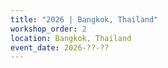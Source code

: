 ```yaml
---
title: "2026 | Bangkok, Thailand"
workshop_order: 2
location: Bangkok, Thailand
event_date: 2026-??-??
---
```


